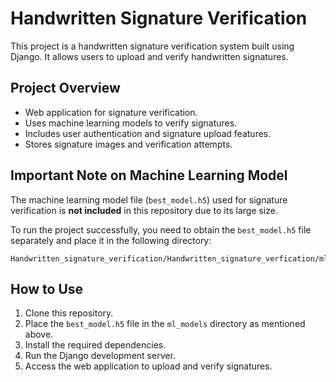 # Handwritten Signature Verification

This project is a handwritten signature verification system built using Django. It allows users to upload and verify handwritten signatures.

## Project Overview

- Web application for signature verification.
- Uses machine learning models to verify signatures.
- Includes user authentication and signature upload features.
- Stores signature images and verification attempts.

## Important Note on Machine Learning Model

The machine learning model file (`best_model.h5`) used for signature verification is **not included** in this repository due to its large size. 

To run the project successfully, you need to obtain the `best_model.h5` file separately and place it in the following directory:

```
Handwritten_signature_verification/Handwritten_signature_verfication/ml_models/
```

## How to Use

1. Clone this repository.
2. Place the `best_model.h5` file in the `ml_models` directory as mentioned above.
3. Install the required dependencies.
4. Run the Django development server.
5. Access the web application to upload and verify signatures.
